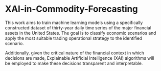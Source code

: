 # XAI-in-Commodity-Forecasting

This work aims to train machine learning models using a specifically constructed dataset of thirty-year daily time series of the major financial assets in the United States. 
The goal is to classify economic scenarios and apply the most suitable trading operational strategy to the identified scenario.

Additionally, given the critical nature of the financial context in which decisions are made, Explainable Artificial Intelligence (XAI) algorithms will be employed to make these decisions transparent and interpretable.

